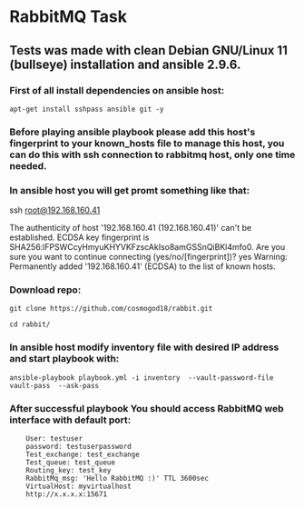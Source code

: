 #  RabbitMQ Task
## Tests was made with clean Debian GNU/Linux 11 (bullseye) installation and ansible 2.9.6.




### First of all install dependencies on ansible host:

    apt-get install sshpass ansible git -y 
    
### Before playing ansible playbook please add this host's fingerprint to your known_hosts file to manage this host, you can do this with ssh connection to rabbitmq host, only one time needed.
### In ansible host you will get promt something like that:
    
ssh root@192.168.160.41

The authenticity of host '192.168.160.41 (192.168.160.41)' can't be established.
ECDSA key fingerprint is SHA256:lFPSWCcyHmyuKHYVKFzscAkIso8amGSSnQiBKl4mfo0.
Are you sure you want to continue connecting (yes/no/[fingerprint])?
yes
Warning: Permanently added '192.168.160.41' (ECDSA) to the list of known hosts.

### Download repo:

    git clone https://github.com/cosmogod18/rabbit.git
    
    cd rabbit/
    

### In ansible host modify inventory file with desired IP address and start playbook with:
    
    ansible-playbook playbook.yml -i inventory  --vault-password-file vault-pass  --ask-pass

### After successful playbook You should access RabbitMQ web interface with default port:
        User: testuser
        password: testuserpassword
        Test_exchange: test_exchange
        Test_queue: test_queue
        Routing_key: test_key
        RabbitMq_msg: 'Hello RabbitMQ :)' TTL 3600sec
        VirtualHost: myvirtualhost
        http://x.x.x.x:15671
